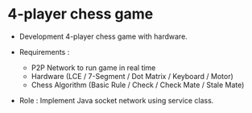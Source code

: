 # 4-player chess game 

- Development 4-player chess game with hardware. 

- Requirements : 
  - P2P Network to run game in real time 
  - Hardware (LCE / 7-Segment / Dot Matrix / Keyboard / Motor)
  - Chess Algorithm (Basic Rule / Check / Check Mate / Stale Mate)

- Role : Implement Java socket network using service class.
      
